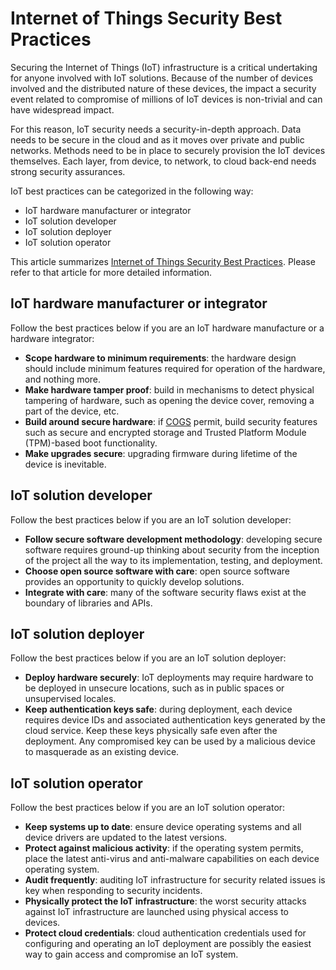 <properties
   pageTitle="Internet of Things Security Best Practices | Microsoft Azure"
   description="The article provides a curated list of Microsoft Internet of Things Security Best Practices and general recommendations."
   services="security"
   documentationCenter="na"
   authors="TomShinder"
   manager="StevenPo"
   editor="TomSh"/>

<tags
   ms.service="security"
   ms.devlang="na"
   ms.topic="article"
   ms.tgt_pltfrm="na"
   ms.workload="na"
   ms.date="08/09/2016"
   ms.author="yurid"/>

# Internet of Things Security Best Practices

Securing the Internet of Things (IoT) infrastructure is a critical undertaking for anyone involved with IoT solutions. Because of the number of devices involved and the distributed nature of these devices, the impact a security event related to compromise of millions of IoT devices is non-trivial and can have widespread impact.

For this reason, IoT security needs a security-in-depth approach. Data needs to be secure in the cloud and as it moves over private and public networks. Methods need to be in place to securely provision the IoT devices themselves. Each layer, from device, to network, to cloud back-end needs strong security assurances.

IoT best practices can be categorized in the following way:

- IoT hardware manufacturer or integrator
- IoT solution developer
- IoT solution deployer
- IoT solution operator

This article summarizes [Internet of Things Security Best Practices](../iot-suite/iot-security-best-practices.md). Please refer to that article for more detailed information.

## IoT hardware manufacturer or integrator

Follow the best practices below if you are an IoT hardware manufacture or a hardware integrator:

- **Scope hardware to minimum requirements**: the hardware design should include minimum features required for operation of the hardware, and nothing more. 
- **Make hardware tamper proof**: build in mechanisms to detect physical tampering of hardware, such as opening the device cover, removing a part of the device, etc. 
- **Build around secure hardware**: if [COGS](https://en.wikipedia.org/wiki/Cost_of_goods_sold) permit, build security features such as secure and encrypted storage and Trusted Platform Module (TPM)-based boot functionality.
- **Make upgrades secure**: upgrading firmware during lifetime of the device is inevitable.

## IoT solution developer

Follow the best practices below if you are an IoT solution developer:

- **Follow secure software development methodology**: developing secure software requires ground-up thinking about security from the inception of the project all the way to its implementation, testing, and deployment.
- **Choose open source software with care**: open source software provides an opportunity to quickly develop solutions.
- **Integrate with care**: many of the software security flaws exist at the boundary of libraries and APIs. 

## IoT solution deployer

Follow the best practices below if you are an IoT solution deployer:

- **Deploy hardware securely**: IoT deployments may require hardware to be deployed in unsecure locations, such as in public spaces or unsupervised locales.
- **Keep authentication keys safe**: during deployment, each device requires device IDs and associated authentication keys generated by the cloud service. Keep these keys physically safe even after the deployment. Any compromised key can be used by a malicious device to masquerade as an existing device.

## IoT solution operator

Follow the best practices below if you are an IoT solution operator:

- **Keep systems up to date**: ensure device operating systems and all device drivers are updated to the latest versions. 
- **Protect against malicious activity**: if the operating system permits, place the latest anti-virus and anti-malware capabilities on each device operating system. 
- **Audit frequently**: auditing IoT infrastructure for security related issues is key when responding to security incidents.
- **Physically protect the IoT infrastructure**: the worst security attacks against IoT infrastructure are launched using physical access to devices.
- **Protect cloud credentials**: cloud authentication credentials used for configuring and operating an IoT deployment are possibly the easiest way to gain access and compromise an IoT system. 

